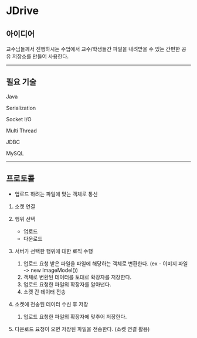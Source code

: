 # JDrive

## 아이디어

교수님들께서 진행하시는 수업에서 교수/학생들간 파일을 내려받을 수 있는 간편한 공유 저장소를 만들어 사용한다.

---

## 필요 기술

Java

Serialization

Socket I/O

Multi Thread

JDBC

MySQL

---

## 프로토콜

- 업로드 하려는 파일에 맞는 객체로 통신

1. 소켓 연결
2. 행위 선택
   - 업로드
   - 다운로드
3. 서버가 선택한 행위에 대한 로직 수행
   1. 업로드 요청 받은 파일을 파일에 해당하는 객체로 변환한다. (ex - 이미지 파일 -> new ImageModel())
   2. 객체로 변환된 데이터를 토대로 확장자를 저장한다.
   3. 업로드 요청한 파일의 확장자를 알아낸다.
   4. 소켓 간 데이터 전송
4. 소켓에 전송된 데이터 수신 후 저장
   1. 업로드 요청한 파일의 확장자에 맞추어 저장한다.
   
5. 다운로드 요청이 오면 저장된 파일을 전송한다. (소켓 연결 활용)
